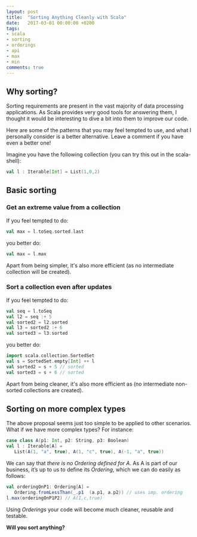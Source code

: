 ```yaml
---
layout: post
title:  "Sorting Anything Cleanly with Scala"
date:   2017-03-01 00:00:00 +0200
tags:
- scala 
- sorting 
- orderings 
- api 
- max 
- min
comments: true
---
```

## Why sorting?

Sorting requirements are present in the vast majority of data processing applications. As Scala provides very good tools for answering them, I thought it would be interesting to dive a bit into them to improve our code.

Here are some of the patterns that you may feel tempted to use, and what I personally consider is a better alternative. Leave a comment if you have even a better one!

<!--more-->

Imagine you have the following collection (you can try this out in the scala-shell):

```scala
val l : Iterable[Int] = List(1,0,2)
```


## Basic sorting 

### Get an extreme value from a collection

If you feel tempted to do:

```scala
val max = l.toSeq.sorted.last
```

you better do: 

```scala
val max = l.max
```

Apart from being simpler, it's also more efficient (as no intermediate collection will be created).

### Sort a collection even after updates

If you feel tempted to do:

```scala
val seq = l.toSeq
val l2 = seq :+ 5
val sorted2 = l2.sorted
val l3 = sorted2 :+ 6
val sorted3 = l3.sorted
```

you better do: 

```scala
import scala.collection.SortedSet
val s = SortedSet.empty[Int] ++ l
val sorted2 = s + 5 // sorted
val sorted3 = s + 6 // sorted
```

Apart from being cleaner, it's also more efficient as (no intermediate non-sorted collections are created).

## Sorting on more complex types

The above proposal seems just too simple to be applied to other scenarios. What if we have more complex types? For instance: 

```scala
case class A(p1: Int, p2: String, p3: Boolean)
val l : Iterable[A] = 
   List(A(1, "a", true), A(1, "c", true), A(-1, "a", true))
```

We can say that *there is no Ordering defined for A*. As A is part of our business, it’s up to us to define its *Ordering*, which we can do easily as follows: 

```scala
val orderingOnP1: Ordering[A] = 
   Ordering.fromLessThan(_.p1  (a.p1, a.p2)) // uses imp. ordering
l.max(orderingOnP1P2) // A(1,c,true)
```

Using *Orderings* your code will become much cleaner, reusable and testable.

**Will you sort anything?**

